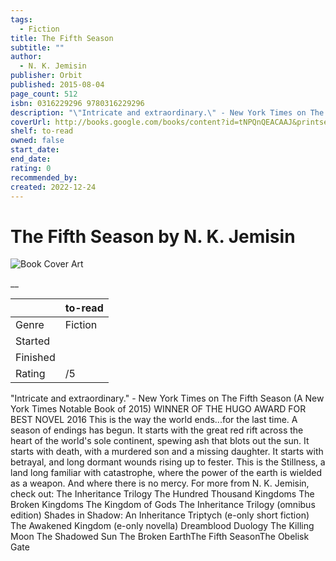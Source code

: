 ```yaml
---
tags:
  - Fiction
title: The Fifth Season
subtitle: ""
author:
  - N. K. Jemisin
publisher: Orbit
published: 2015-08-04
page_count: 512
isbn: 0316229296 9780316229296
description: "\"Intricate and extraordinary.\" - New York Times on The Fifth Season (A New York Times Notable Book of 2015) WINNER OF THE HUGO AWARD FOR BEST NOVEL 2016 This is the way the world ends...for the last time. A season of endings has begun. It starts with the great red rift across the heart of the world's sole continent, spewing ash that blots out the sun. It starts with death, with a murdered son and a missing daughter. It starts with betrayal, and long dormant wounds rising up to fester. This is the Stillness, a land long familiar with catastrophe, where the power of the earth is wielded as a weapon. And where there is no mercy. For more from N. K. Jemisin, check out: The Inheritance Trilogy The Hundred Thousand Kingdoms The Broken Kingdoms The Kingdom of Gods The Inheritance Trilogy (omnibus edition) Shades in Shadow: An Inheritance Triptych (e-only short fiction) The Awakened Kingdom (e-only novella) Dreamblood Duology The Killing Moon The Shadowed Sun The Broken EarthThe Fifth SeasonThe Obelisk Gate"
coverUrl: http://books.google.com/books/content?id=tNPQnQEACAAJ&printsec=frontcover&img=1&zoom=1&source=gbs_api
shelf: to-read
owned: false
start_date:
end_date:
rating: 0
recommended_by:
created: 2022-12-24
---
```


# The Fifth Season by N. K. Jemisin

![Book Cover Art](http://books.google.com/books/content?id=tNPQnQEACAAJ&printsec=frontcover&img=1&zoom=1&source=gbs_api)

__

| &nbsp; | to-read | 
| --- | --- |
| Genre | Fiction |
| Started |  |
| Finished |  |
| Rating | /5 |

"Intricate and extraordinary." - New York Times on The Fifth Season (A New York Times Notable Book of 2015) WINNER OF THE HUGO AWARD FOR BEST NOVEL 2016 This is the way the world ends...for the last time. A season of endings has begun. It starts with the great red rift across the heart of the world's sole continent, spewing ash that blots out the sun. It starts with death, with a murdered son and a missing daughter. It starts with betrayal, and long dormant wounds rising up to fester. This is the Stillness, a land long familiar with catastrophe, where the power of the earth is wielded as a weapon. And where there is no mercy. For more from N. K. Jemisin, check out: The Inheritance Trilogy The Hundred Thousand Kingdoms The Broken Kingdoms The Kingdom of Gods The Inheritance Trilogy (omnibus edition) Shades in Shadow: An Inheritance Triptych (e-only short fiction) The Awakened Kingdom (e-only novella) Dreamblood Duology The Killing Moon The Shadowed Sun The Broken EarthThe Fifth SeasonThe Obelisk Gate